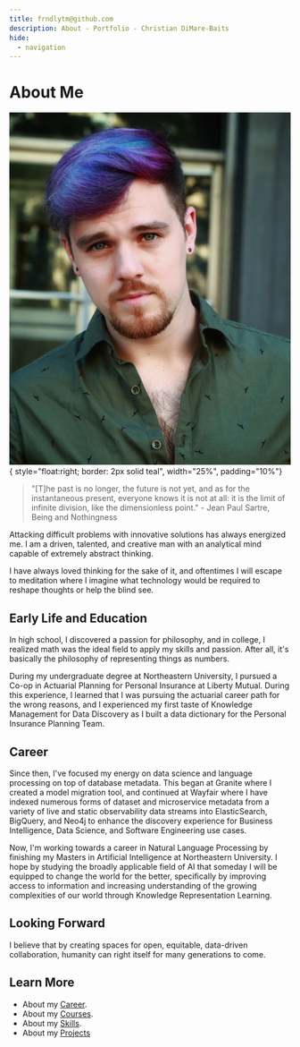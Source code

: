 ```yaml
---
title: frndlytm@github.com
description: About - Portfolio - Christian DiMare-Baits
hide:
  - navigation
---
```


# About Me

![Me, with Purple Hair](images/me/headshot-purple.jpg){ style="float:right; border: 2px solid teal", width="25%", padding="10%"}

> "[T]he past is no longer, the future is not yet, and as for the instantaneous present,
> everyone knows it is not at all: it is the limit of infinite division, like the
> dimensionless point." 
> \- Jean Paul Sartre, Being and Nothingness

Attacking difficult problems with innovative solutions has always energized me. I am a
driven, talented, and creative man with an analytical mind capable of extremely abstract
thinking.

I have always loved thinking for the sake of it, and oftentimes I will escape to
meditation where I imagine what technology would be required to reshape thoughts or help
the blind see.

## Early Life and Education

In high school, I discovered a passion for philosophy, and in college, I realized math
was the ideal field to apply my skills and passion. After all, it's basically the
philosophy of representing things as numbers.

During my undergraduate degree at Northeastern University, I pursued a Co-op in
Actuarial Planning for Personal Insurance at Liberty Mutual. During this experience,
I learned that I was pursuing the actuarial career path for the wrong reasons, and I
experienced my first taste of Knowledge Management for Data Discovery as I built a data
dictionary for the Personal Insurance Planning Team.

## Career

Since then, I've focused my energy on data science and language processing on top of
database metadata. This began at Granite where I created a model migration tool, and
continued at Wayfair where I have indexed numerous forms of dataset and microservice
metadata from a variety of live and static observability data streams into
ElasticSearch, BigQuery, and Neo4j to enhance the discovery experience for Business
Intelligence, Data Science, and Software Engineering use cases.

Now, I'm working towards a career in Natural Language Processing by finishing my
Masters in Artificial Intelligence at Northeastern University. I hope by studying the
broadly applicable field of AI that someday I will be equipped to change the world for
the better, specifically by improving access to information and increasing understanding
of the growing complexities of our world through Knowledge Representation Learning.

## Looking Forward

I believe that by creating spaces for open, equitable, data-driven collaboration,
humanity can right itself for many generations to come.

## Learn More

* About my [Career](career.md).
* About my [Courses](courses.md).
* About my [Skills](skills.md).
* About my [Projects](projects.md)
